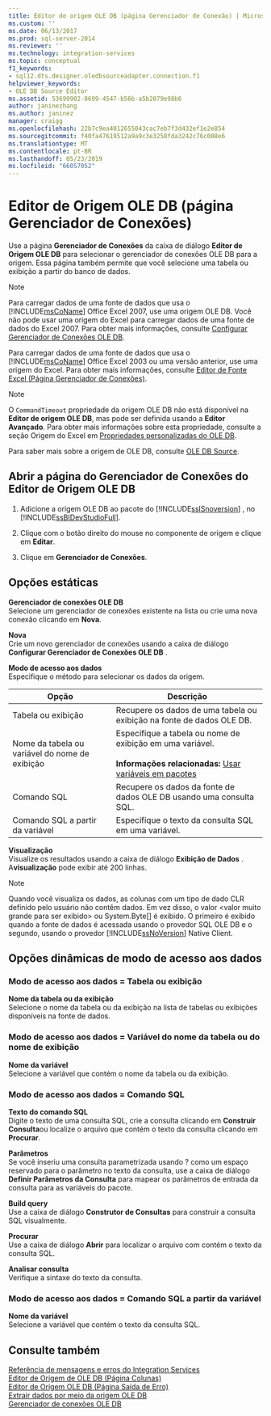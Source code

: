 ```yaml
---
title: Editor de origem OLE DB (página Gerenciador de Conexão) | Microsoft Docs
ms.custom: ''
ms.date: 06/13/2017
ms.prod: sql-server-2014
ms.reviewer: ''
ms.technology: integration-services
ms.topic: conceptual
f1_keywords:
- sql12.dts.designer.oledbsourceadapter.connection.f1
helpviewer_keywords:
- OLE DB Source Editor
ms.assetid: 53699902-8699-4547-b56b-a5b2079e98b6
author: janinezhang
ms.author: janinez
manager: craigg
ms.openlocfilehash: 22b7c9ea4012655043cac7eb7f3d432ef1e2e854
ms.sourcegitcommit: f40fa47619512a9a9c3e3258fda3242c76c008e6
ms.translationtype: MT
ms.contentlocale: pt-BR
ms.lasthandoff: 05/23/2019
ms.locfileid: "66057052"
---
```

# <a name="ole-db-source-editor-connection-manager-page"></a>Editor de Origem OLE DB (página Gerenciador de Conexões)
  Use a página **Gerenciador de Conexões** da caixa de diálogo **Editor de Origem OLE DB** para selecionar o gerenciador de conexões OLE DB para a origem. Essa página também permite que você selecione uma tabela ou exibição a partir do banco de dados.  
  
> [!NOTE]  
>  Para carregar dados de uma fonte de dados que usa o [!INCLUDE[msCoName](../includes/msconame-md.md)] Office Excel 2007, use uma origem OLE DB. Você não pode usar uma origem do Excel para carregar dados de uma fonte de dados do Excel 2007. Para obter mais informações, consulte [Configurar Gerenciador de Conexões OLE DB](configure-ole-db-connection-manager.md).  
>   
>  Para carregar dados de uma fonte de dados que usa o [!INCLUDE[msCoName](../includes/msconame-md.md)] Office Excel 2003 ou uma versão anterior, use uma origem do Excel. Para obter mais informações, consulte [Editor de Fonte Excel &#40;Página Gerenciador de Conexões&#41;](../../2014/integration-services/excel-source-editor-connection-manager-page.md).  
  
> [!NOTE]  
>  O `CommandTimeout` propriedade da origem OLE DB não está disponível na **Editor de origem OLE DB**, mas pode ser definida usando a **Editor Avançado**. Para obter mais informações sobre esta propriedade, consulte a seção Origem do Excel em [Propriedades personalizadas do OLE DB](data-flow/ole-db-custom-properties.md).  
  
 Para saber mais sobre a origem de OLE DB, consulte [OLE DB Source](data-flow/ole-db-source.md).  
  
## <a name="open-the-ole-db-source-editor-connection-manager-page"></a>Abrir a página do Gerenciador de Conexões do Editor de Origem OLE DB  
  
1.  Adicione a origem OLE DB ao pacote do [!INCLUDE[ssISnoversion](../includes/ssisnoversion-md.md)] , no [!INCLUDE[ssBIDevStudioFull](../includes/ssbidevstudiofull-md.md)].  
  
2.  Clique com o botão direito do mouse no componente de origem e clique em **Editar**.  
  
3.  Clique em **Gerenciador de Conexões**.  
  
## <a name="static-options"></a>Opções estáticas  
 **Gerenciador de conexões OLE DB**  
 Selecione um gerenciador de conexões existente na lista ou crie uma nova conexão clicando em **Nova**.  
  
 **Nova**  
 Crie um novo gerenciador de conexões usando a caixa de diálogo **Configurar Gerenciador de Conexões OLE DB** .  
  
 **Modo de acesso aos dados**  
 Especifique o método para selecionar os dados da origem.  
  
|Opção|Descrição|  
|------------|-----------------|  
|Tabela ou exibição|Recupere os dados de uma tabela ou exibição na fonte de dados OLE DB.|  
|Nome da tabela ou variável do nome de exibição|Especifique a tabela ou nome de exibição em uma variável.<br /><br /> **Informações relacionadas:** [Usar variáveis em pacotes](../../2014/integration-services/use-variables-in-packages.md)|  
|Comando SQL|Recupere os dados da fonte de dados OLE DB usando uma consulta SQL.|  
|Comando SQL a partir da variável|Especifique o texto da consulta SQL em uma variável.|  
  
 **Visualização**  
 Visualize os resultados usando a caixa de diálogo **Exibição de Dados** . A**visualização** pode exibir até 200 linhas.  
  
> [!NOTE]  
>  Quando você visualiza os dados, as colunas com um tipo de dado CLR definido pelo usuário não contêm dados. Em vez disso, o valor \<valor muito grande para ser exibido> ou System.Byte[] é exibido. O primeiro é exibido quando a fonte de dados é acessada usando o provedor SQL OLE DB e o segundo, usando o provedor [!INCLUDE[ssNoVersion](../includes/ssnoversion-md.md)] Native Client.  
  
## <a name="data-access-mode-dynamic-options"></a>Opções dinâmicas de modo de acesso aos dados  
  
### <a name="data-access-mode--table-or-view"></a>Modo de acesso aos dados = Tabela ou exibição  
 **Nome da tabela ou da exibição**  
 Selecione o nome da tabela ou da exibição na lista de tabelas ou exibições disponíveis na fonte de dados.  
  
### <a name="data-access-mode--table-name-or-view-name-variable"></a>Modo de acesso aos dados = Variável do nome da tabela ou do nome de exibição  
 **Nome da variável**  
 Selecione a variável que contém o nome da tabela ou da exibição.  
  
### <a name="data-access-mode--sql-command"></a>Modo de acesso aos dados = Comando SQL  
 **Texto do comando SQL**  
 Digite o texto de uma consulta SQL, crie a consulta clicando em **Construir Consulta**ou localize o arquivo que contém o texto da consulta clicando em **Procurar**.  
  
 **Parâmetros**  
 Se você inseriu uma consulta parametrizada usando ? como um espaço reservado para o parâmetro no texto da consulta, use a caixa de diálogo **Definir Parâmetros da Consulta** para mapear os parâmetros de entrada da consulta para as variáveis do pacote.  
  
 **Build query**  
 Use a caixa de diálogo **Construtor de Consultas** para construir a consulta SQL visualmente.  
  
 **Procurar**  
 Use a caixa de diálogo **Abrir** para localizar o arquivo com contém o texto da consulta SQL.  
  
 **Analisar consulta**  
 Verifique a sintaxe do texto da consulta.  
  
### <a name="data-access-mode--sql-command-from-variable"></a>Modo de acesso aos dados = Comando SQL a partir da variável  
 **Nome da variável**  
 Selecione a variável que contém o texto da consulta SQL.  
  
## <a name="see-also"></a>Consulte também  
 [Referência de mensagens e erros do Integration Services](../../2014/integration-services/integration-services-error-and-message-reference.md)   
 [Editor de Origem de OLE DB &#40;Página Colunas&#41;](../../2014/integration-services/ole-db-source-editor-columns-page.md)   
 [Editor de Origem OLE DB &#40;Página Saída de Erro&#41;](../../2014/integration-services/ole-db-source-editor-error-output-page.md)   
 [Extrair dados por meio da origem OLE DB](data-flow/extract-data-by-using-the-ole-db-source.md)   
 [Gerenciador de conexões OLE DB](connection-manager/ole-db-connection-manager.md)  
  
  
